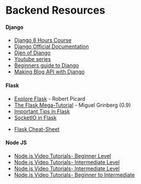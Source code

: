 # Backend Resources

#### Django

* [Django 8 Hours Course](https://www.youtube.com/watch?v=JT80XhYJdBw)
* [Django Official Documentation](https://docs.djangoproject.com/en/3.0/)
* [Djen of Django](http://agiliq.com/books/djenofdjango/)
* [Youtube series](https://www.youtube.com/playlist?list=PLQVvvaa0QuDe9nqlirjacLkBYdgc2inh3)
* [Beginners guide to Django](https://simpleisbetterthancomplex.com/series/2017/09/04/a-complete-beginners-guide-to-django-part-1.html)
* [Making Blog API with Django](https://www.youtube.com/playlist?list=PLEsfXFp6DpzTOcOVdZF-th7BS_GYGguAS)



#### Flask

* [Explore Flask](https://exploreflask.com) - Robert Picard
* [The Flask Mega-Tutorial](http://blog.miguelgrinberg.com/post/the-flask-mega-tutorial-part-i-hello-world) - Miguel Grinberg (0.9)
* [Important Tips in Flask](https://gist.github.com/1UC1F3R616/33c3d44536ff75ee2ad5974890b0f61e)
* [SocketIO in Flask](https://gist.github.com/1UC1F3R616/78d5348b0d32586023f53c7b904d6a05)
- [Flask Cheat-Sheet](https://github.com/1UC1F3R616/Flask-and-DB-Projects/files/4403125/flask_cheatsheet.pdf)


#### Node JS
* [Node.js Video Tutorials- Beginner Level](https://www.youtube.com/watch?v=w-7RQ46RgxU&list=PL4cUxeGkcC9gcy9lrvMJ75z9maRw4byYp "Net Ninja")
* [Node.js Video Tutorials- Intermediate Level](http://nodetuts.com/index.html)
* [Node.js Video Tutorials- Intermediate Level](http://nodetuts.com/index.html "Nodetuts.com")
* [Node.js Video Tutorials- Beginner to Intermediate](https://www.youtube.com/watch?v=65a5QQ3ZR2g&list=PL55RiY5tL51oGJorjEgl6NVeDbx_fO5jR)
